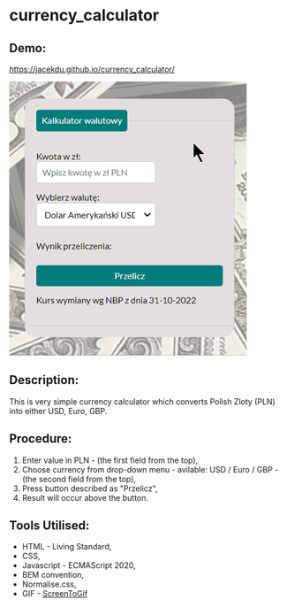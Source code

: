 # currency_calculator

## Demo:

https://jacekdu.github.io/currency_calculator/

![](images/animation_1.gif)

## Description:

This is very simple currency calculator which converts Polish Zloty (PLN) into either USD, Euro, GBP.

## Procedure:
1. Enter value in PLN - (the first field from the top),
2. Choose currency from drop-down menu - avilable: USD / Euro / GBP - (the second field from the top),
3. Press button described as "Przelicz",
4. Result will occur above the button.

## Tools Utilised:

- HTML - Living Standard,
- CSS,
- Javascript - ECMAScript 2020,
- BEM convention,
- Normalise.css,
- GIF - [ScreenToGif](https://www.screentogif.com/)
